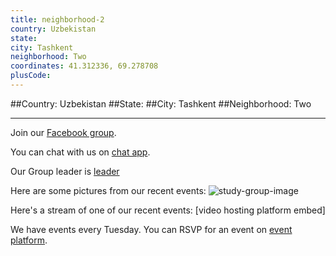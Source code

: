 ```yaml
---
title: neighborhood-2
country: Uzbekistan
state: 
city: Tashkent
neighborhood: Two
coordinates: 41.312336, 69.278708
plusCode:
---
```


##Country: Uzbekistan
##State: 
##City: Tashkent
##Neighborhood: Two
*****
Join our [Facebook group](https://www.facebook.com/groups/free.code.camp.tashkent).

You can chat with us on [chat app]().

Our Group leader is [leader]()

Here are some pictures from our recent events:
![study-group-image]()

Here's a stream of one of our recent events:
[video hosting platform embed]

We have events every Tuesday. You can RSVP for an event on [event platform]().
